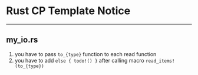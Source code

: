 # Rust CP Template Notice
---

## my_io.rs

1. you have to pass `to_{type}` function to each read function
2. you have to add `else { todo!() }` after calling macro `read_items!(to_{type})`

